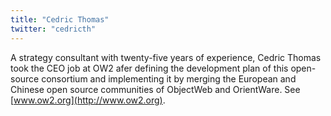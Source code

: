 ```yaml
---
title: "Cedric Thomas"
twitter: "cedricth"
---
```


A strategy consultant with twenty-five years of experience, Cedric
Thomas took the CEO job at OW2 afer defining the development plan of
this open-source consortium and implementing it by merging the European
and Chinese open source communities of ObjectWeb and OrientWare. See
[www.ow2.org](http://www.ow2.org).
